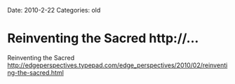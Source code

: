 Date: 2010-2-22
Categories: old

# Reinventing the Sacred http://...

Reinventing the Sacred <a href="http://edgeperspectives.typepad.com/edge_perspectives/2010/02/reinventing-the-sacred.html" rel="nofollow">http://edgeperspectives.typepad.com/edge_perspectives/2010/02/reinventing-the-sacred.html</a>
